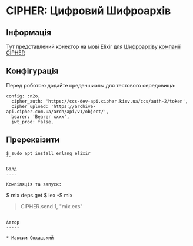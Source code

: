 CIPHER: Цифровий Шифроархів
===========================

Інформація
----------

Тут представлений конектор на мові Elixir для <a href="https://cipher.com.ua/en/products/cipher-arch">Шифроархіву компанії CIPHER</a>

Конфігурація
------------

Перед роботою додайте креденшиалы для тестового середовища:

```
config: :n2o,
  cipher_auth: 'https://ccs-dev-api.cipher.kiev.ua/ccs/auth-2/token',
  cipher_upload: 'https://archive-api.cipher.com.ua/arch/api/v1/object/',
  bearer: 'Bearer xxxx',
  jwt_prod: false,
```

Пререквізити
------------

```
$ sudo apt install erlang elixir
``

Білд
----

Компіляція та запуск:

```
$ mix deps.get
$ iex -S mix
> CIPHER.send 1, "mix.exs"
```

Автор
-----

* Максим Сохацький

